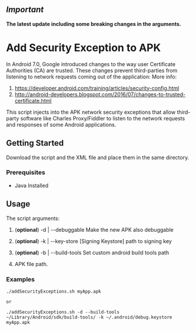 
## ***Important***
**The latest update including some breaking changes in the arguments.**

# Add Security Exception to APK

In Android 7.0, Google introduced changes to the way user Certificate Authorities (CA) are trusted. These changes prevent third-parties from listening to network requests coming out of the application:
More info: 
1. https://developer.android.com/training/articles/security-config.html
2. http://android-developers.blogspot.com/2016/07/changes-to-trusted-certificate.html

This script injects into the APK network security exceptions that allow third-party software like Charles Proxy/Fiddler to listen to the network requests and responses of some Android applications.


## Getting Started

Download the script and the XML file and place them in the same directory.

### Prerequisites
* Java Installed

## Usage

The script arguments: 

1. (**optional**) -d | --debuggable    Make the new APK also debuggable
2. (**optional**) -k | --key-store     [Signing Keystore]  path to signing key
3. (**optional**) -b | --build-tools   Set custom android build tools path
                                      
4. APK file path.


### Examples

```
./addSecurityExceptions.sh myApp.apk

or

./addSecurityExceptions.sh -d --build-tools ~/Library/Android/sdk/build-tools/ -k ~/.android/debug.keystore myApp.apk

```
